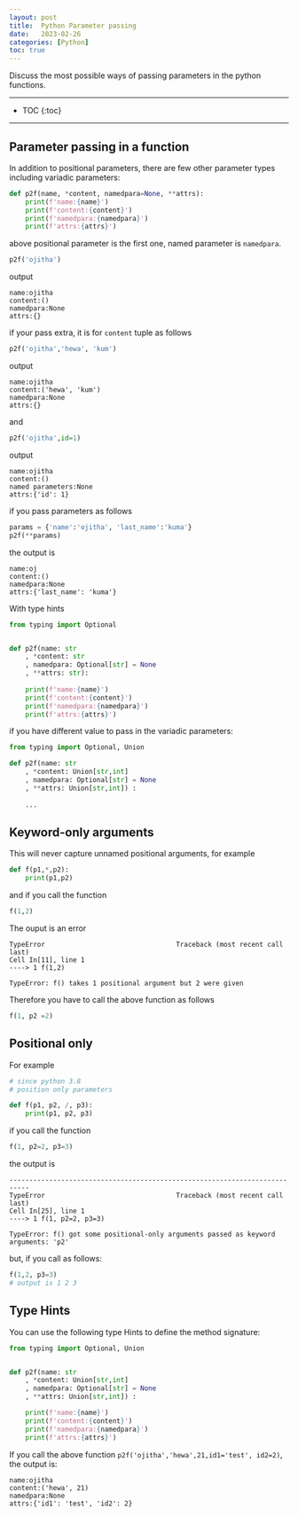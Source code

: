```yaml
---
layout: post
title:  Python Parameter passing
date:   2023-02-26
categories: [Python]
toc: true
---
```


Discuss the most possible ways of passing parameters in the python functions.

<!--more-->

------

* TOC
{:toc}
------

## Parameter passing in a function

In addition to positional parameters, there are few other parameter types including variadic parameters:

```python
def p2f(name, *content, namedpara=None, **attrs):
    print(f'name:{name}')
    print(f'content:{content}')
    print(f'namedpara:{namedpara}')
    print(f'attrs:{attrs}')
```
above positional parameter is the first one, named parameter is `namedpara`.

```python
p2f('ojitha')
```
output
```
name:ojitha
content:()
namedpara:None
attrs:{}
```
if your pass extra, it is for `content` tuple as follows
```python
p2f('ojitha','hewa', 'kum')
```
output
```
name:ojitha
content:('hewa', 'kum')
namedpara:None
attrs:{}
```
and

```python
p2f('ojitha',id=1)
```
output

```
name:ojitha
content:()
named parameters:None
attrs:{'id': 1}
```
if you pass parameters as follows
```python
params = {'name':'ojitha', 'last_name':'kuma'}
p2f(**params)
```
the output is
```
name:oj
content:()
namedpara:None
attrs:{'last_name': 'kuma'}
```
With type hints

```python
from typing import Optional


def p2f(name: str
    , *content: str
    , namedpara: Optional[str] = None
    , **attrs: str):
    
    print(f'name:{name}')
    print(f'content:{content}')
    print(f'namedpara:{namedpara}')
    print(f'attrs:{attrs}')
```
if you have different value to pass in the variadic parameters:

```python
from typing import Optional, Union

def p2f(name: str
    , *content: Union[str,int]
    , namedpara: Optional[str] = None
    , **attrs: Union[str,int]) :
    
    ...
```


## Keyword-only arguments
This will never capture unnamed positional arguments, for example

```python
def f(p1,*,p2):
    print(p1,p2)
```
and if you call the function

```python
f(1,2)
```
The ouput is an error

```
TypeError                                 Traceback (most recent call last)
Cell In[11], line 1
----> 1 f(1,2)

TypeError: f() takes 1 positional argument but 2 were given
```

Therefore you have to call the above function as follows

```python
f(1, p2 =2)
```

## Positional only
For example

```python
# since python 3.8
# position only parameters

def f(p1, p2, /, p3):
    print(p1, p2, p3)
```
if you call the function

```python
f(1, p2=2, p3=3)
```
the output is 

```
---------------------------------------------------------------------------
TypeError                                 Traceback (most recent call last)
Cell In[25], line 1
----> 1 f(1, p2=2, p3=3)

TypeError: f() got some positional-only arguments passed as keyword arguments: 'p2'
```
but, if you call as follows:

```python
f(1,2, p3=3)
# output is 1 2 3
```

## Type Hints

You can use the following type Hints to define the method signature:

```python
from typing import Optional, Union


def p2f(name: str
    , *content: Union[str,int]
    , namedpara: Optional[str] = None
    , **attrs: Union[str,int]) :

    print(f'name:{name}')
    print(f'content:{content}')
    print(f'namedpara:{namedpara}')
    print(f'attrs:{attrs}')
```

If you call the above function `p2f('ojitha','hewa',21,id1='test', id2=2)`, the output is:

```
name:ojitha
content:('hewa', 21)
namedpara:None
attrs:{'id1': 'test', 'id2': 2}
```


